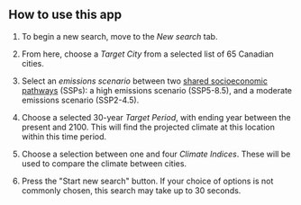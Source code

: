 ## How to use this app
1. To begin a new search, move to the _New search_ tab. 

2. From here, choose a _Target City_ from a selected list of 65 Canadian cities. 

3. Select an _emissions scenario_ between two [shared socioeconomic pathways](https://en.wikipedia.org/wiki/Shared_Socioeconomic_Pathways) (SSPs): a high emissions scenario (SSP5-8.5), and a moderate emissions scenario (SSP2-4.5).

4. Choose a selected 30-year _Target Period_, with ending year between the present and 2100. This will find the projected climate at this location within this time period.

5. Choose a selection between one and four _Climate Indices_. These will be used to compare the climate between cities.

6. Press the "Start new search" button. If your choice of options is not commonly chosen, this search may take up to 30 seconds.